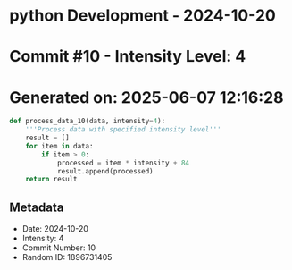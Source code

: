 ﻿# python Development - 2024-10-20
# Commit #10 - Intensity Level: 4
# Generated on: 2025-06-07 12:16:28
```python
def process_data_10(data, intensity=4):
    '''Process data with specified intensity level'''
    result = []
    for item in data:
        if item > 0:
            processed = item * intensity + 84
            result.append(processed)
    return result
```
## Metadata
- Date: 2024-10-20
- Intensity: 4
- Commit Number: 10
- Random ID: 1896731405
